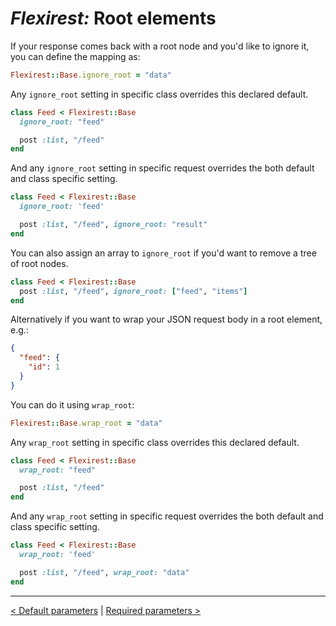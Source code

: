 # *Flexirest:* Root elements

If your response comes back with a root node and you'd like to ignore it, you can define the mapping as:

```ruby
Flexirest::Base.ignore_root = "data"
```

Any `ignore_root` setting in specific class overrides this declared default.

```ruby
class Feed < Flexirest::Base
  ignore_root: "feed"

  post :list, "/feed"
end
```

And any `ignore_root` setting in specific request overrides the both default and class specific setting.


```ruby
class Feed < Flexirest::Base
  ignore_root: 'feed'

  post :list, "/feed", ignore_root: "result"
end
```

You can also assign an array to `ignore_root` if you'd want to remove a tree of root nodes.

```ruby
class Feed < Flexirest::Base
  post :list, "/feed", ignore_root: ["feed", "items"]
end
```

Alternatively if you want to wrap your JSON request body in a root element, e.g.:

```json
{
  "feed": {
    "id": 1
  }
}
```

You can do it using `wrap_root`:

```ruby
Flexirest::Base.wrap_root = "data"
```

Any `wrap_root` setting in specific class overrides this declared default.

```ruby
class Feed < Flexirest::Base
  wrap_root: "feed"

  post :list, "/feed"
end
```

And any `wrap_root` setting in specific request overrides the both default and class specific setting.


```ruby
class Feed < Flexirest::Base
  wrap_root: 'feed'

  post :list, "/feed", wrap_root: "data"
end
```

-----

[< Default parameters](default-parameters.md) | [Required parameters >](required-parameters.md)
